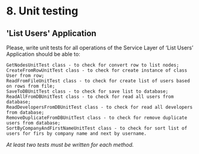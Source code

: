 # 8. Unit testing

## 'List Users' Application

Please, write unit tests for all operations of the Service Layer of ‘List Users’ Application should be able to:

    GetNodesUnitTest class - to check for convert row to list nodes;  
    CreateFromRowUnitTest class - to check for create instance of class User from row;  
    ReadFromFileUnitTest class - to check for create list of users based on rows from file;  
    SaveToDBUnitTest class - to check for save list to database;  
    ReadAllFromDBUnitTest class - to check for read all users from database;  
    ReadDevelopersFromDBUnitTest class - to check for read all developers from database;  
    RemoveDuplicateFromDBUnitTest class - to check for remove duplicate users from database;  
    SortByCompanyAndFirstNameUnitTest class - to check for sort list of users for firs by company name and next by username.  

*At least two tests must be written for each method.*
